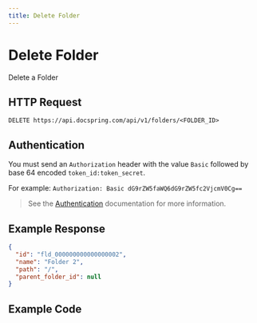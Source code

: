 ```yaml
---
title: Delete Folder
---
```


# Delete Folder

Delete a Folder

## HTTP Request

`DELETE https://api.docspring.com/api/v1/folders/<FOLDER_ID>`

## Authentication

You must send an `Authorization` header with the value `Basic` followed by base 64 encoded `token_id:token_secret`.

For example: `Authorization: Basic dG9rZW5faWQ6dG9rZW5fc2VjcmV0Cg==`

> See the [Authentication](../install-api-client/authentication) documentation for more information.

## Example Response

```json
{
  "id": "fld_000000000000000002",
  "name": "Folder 2",
  "path": "/",
  "parent_folder_id": null
}
```

## Example Code

<CodeSwitcher :languages="{javascript:'JavaScript', ruby:'Ruby', python:'Python', php:'PHP', csharp:'C#', bash:'bash'}">
<template v-slot:javascript>

```javascript
import DocSpring from 'docspring'

const config = new DocSpring.Configuration()
config.apiTokenId = 'API_TOKEN_ID'
config.apiTokenSecret = 'API_TOKEN_SECRET'
client = new DocSpring.Client(config)

var folderId = 'fld_000000000000000002'
client.deleteFolder(folderId, function (error, folder, response) {
  if (error) {
    console.log(response.body)
    return
  } else {
    console.log(folder)
  }
})
```

</template>
<template v-slot:ruby>

```ruby
require 'docspring'

ENV['DOCSPRING_TOKEN_ID'] = "API_TOKEN_ID"
ENV['DOCSPRING_TOKEN_SECRET'] = "API_TOKEN_SECRET"

DocSpring.configure do |c|
  c.username  = ENV['DOCSPRING_TOKEN_ID']
  c.password  = ENV['DOCSPRING_TOKEN_SECRET']
end

docspring = DocSpring::Client.new

folder_id = "fld_000000000000000002"

response = docspring.delete_folder(folder_id)
puts response
```

</template>
<template v-slot:python>

```python
import docspring

client = docspring.Client()
client.api_client.configuration.username = "API_TOKEN_ID"
client.api_client.configuration.password = "API_TOKEN_SECRET"

folder_id = 'fld_000000000000000002'
response = client.delete_folder(folder_id)

print(response)
```

</template>
<template v-slot:php>

```php
<?php
$docspring = new DocSpring\Client();
$docspring->getConfig()->setUsername('YOUR_API_TOKEN_ID');
$docspring->getConfig()->setPassword('YOUR_API_TOKEN_SECRET');

$folder_id = 'fld_000000000000000002';
$folder = $docspring->deleteFolder($folder_id);
echo $folder;
```

</template>
<template v-slot:csharp>

```csharp
using System;
using System.Diagnostics;
using DocSpring.Client.Api;
using DocSpring.Client.Client;
using DocSpring.Client.Model;

namespace Example
{
    public class DocSpringExample
    {
        public void main()
        {
          Configuration.Default.Username = "API_TOKEN_ID";
          Configuration.Default.Password = "API_TOKEN_SECRET";

          var apiInstance = new PDFApi();

          var folderId = 'fld_000000000000000002';
          var response = apiInstance.DeleteFolder(folderId);
          Debug.WriteLine(response);
        }
    }
}
```

</template>
<template v-slot:bash>

The following example waits for the PDF to be processed, then prints the download URL.

```bash
export API_TOKEN_ID="API_TOKEN_ID"
export API_TOKEN_SECRET="API_TOKEN_SECRET"

export FOLDER_ID="fld_000000000000000002"

delete_folder() {
  curl -s "https://api.docspring.com/api/v1/folders/$FOLDER_ID" \
    -u "$API_TOKEN_ID:$API_TOKEN_SECRET" \
    -H "Content-Type: application/json" \
    -X DELETE
}

RESPONSE=$(delete_folder)
echo $RESPONSE
```

</template>
</CodeSwitcher>